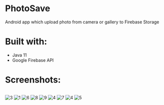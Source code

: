 # PhotoSave
Android app which upload photo from camera or gallery to Firebase Storage

# Built with:
* Java 11
* Google Firebase API

# Screenshots:

<p style='float: left'>
<img src="https://i.ibb.co/QpdN44f/3.jpg" alt="3" border="0"></a>
<img src="https://i.ibb.co/RTrzNJ0/1.jpg" alt="1" border="0"></a>
<img src="https://i.ibb.co/DGR94cm/6.jpg" alt="6" border="0"></a>
<img src="https://i.ibb.co/Gsksjkm/8.jpg" alt="8" border="0"></a>
<img src="https://i.ibb.co/tZyB89B/9.jpg" alt="9" border="0"></a>
<img src="https://i.ibb.co/L1xCPzf/4.jpg" alt="4" border="0"></a>
<img src="https://i.ibb.co/RSyvgqp/7.jpg" alt="7" border="0"></a>
<img src="https://i.ibb.co/L1xCPzf/4.jpg" alt="4" border="0"></a>
<img src="https://i.ibb.co/DCdzmjV/5.jpg" alt="5" border="0"></a>
<p>

